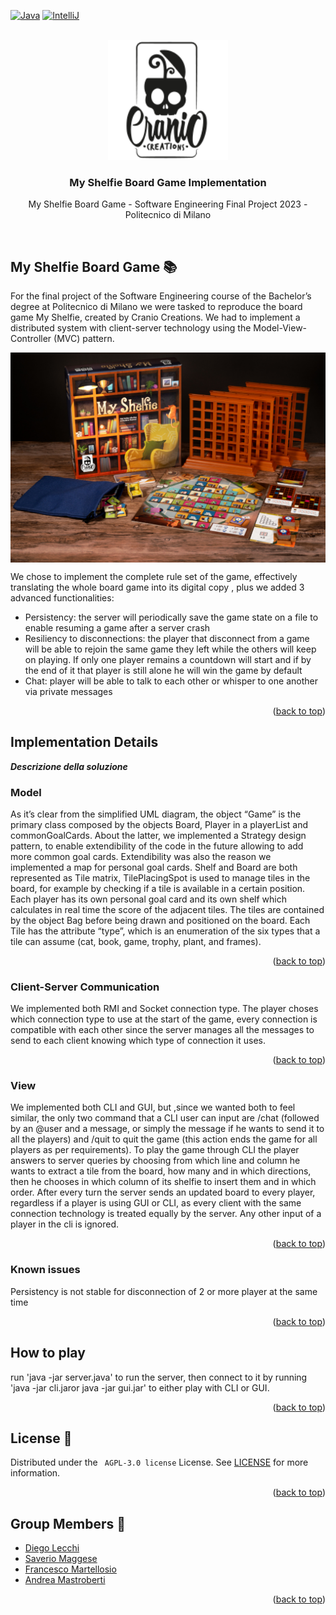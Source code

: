 <a name="readme-top"></a>

[![Java](https://a11ybadges.com/badge?logo=java)](https://www.java.com/it/)
[![IntelliJ](https://a11ybadges.com/badge?logo=intellijidea)](https://www.jetbrains.com/idea/)


<!-- PROJECT LOGO -->
<br />
<div align="center">
  <a href="http://www.craniocreations.it/">
    <img src="src/main/resources/Publisher_material/Publisher.png" alt="Cranio Creations logo" width="192">
  </a>

<h3 align="center">My Shelfie Board Game Implementation</h3>

  <p align="center">
     My Shelfie Board Game - Software Engineering Final Project 2023 - Politecnico di Milano
  </p>
  <br />
</div>

<!-- ABOUT THE PROJECT -->
## My Shelfie Board Game :books:

For the final project of the Software Engineering course of the Bachelor’s degree at Politecnico di Milano we were tasked to reproduce the board game My Shelfie, created by Cranio Creations.
We had to implement a distributed system with client-server technology using the Model-View-Controller (MVC) pattern. 

<img src="src/main/resources/Publisher_material/Display_1.jpg" align="center" alt="MyShelfyDisplay"/>

We chose to implement the complete rule set of the game, effectively translating the whole board game into its digital copy , plus we added 3 advanced functionalities:
<br />
- Persistency: the server will periodically save the game state on a file to enable resuming a game after a server crash
- Resiliency to disconnections: the player that disconnect from a game will be able to rejoin the same game they left while the others will keep on playing. If only one player remains a countdown will start and if by the end of it that player is still alone he will win the game by default
- Chat: player will be able to talk to each other or whisper to one another via private messages

<p align="right">(<a href="#readme-top">back to top</a>)</p>

## Implementation Details

***Descrizione della soluzione***

### Model

As it’s clear from the simplified UML diagram, the object “Game” is the primary class composed by the objects Board, Player in a playerList and commonGoalCards. About the latter, we implemented a Strategy design pattern, to enable extendibility of the code in the future allowing to add more common goal cards. Extendibility was also the reason we implemented a map for personal goal cards.
Shelf and Board are both represented as Tile matrix, TilePlacingSpot is used to manage tiles in the board, for example by checking if a tile is available in a certain position.
Each player has its own personal goal card and its own shelf which calculates in real time the score of the adjacent tiles. The tiles are contained by the object Bag before being drawn and positioned on the board.
Each Tile has the attribute “type”, which is an enumeration of the six types that a tile can assume (cat, book, game, trophy, plant, and frames).

<p align="right">(<a href="#readme-top">back to top</a>)</p>

### Client-Server Communication

We implemented both RMI and Socket connection type. The player choses which connection type to use at the start of the game, every connection is compatible with each other since the server manages all the messages to send to each client knowing which type of connection it uses. 

<p align="right">(<a href="#readme-top">back to top</a>)</p>

### View

We implemented both CLI and GUI, but ,since we wanted both to feel similar, the only two command that a CLI user can input are /chat (followed by an @user  and a message, or simply 
the message if he wants to send it to all the players) and /quit to quit the game (this action ends the game for all players as per requirements). To play the game through CLI the 
player answers to server queries by choosing from which line and column he wants to extract a tile from the board, how many and in which directions, then he chooses in which column 
of its shelfie to insert them and in which order. After every turn the server sends an updated board to every player, regardless if a player is using GUI or CLI, as every client with 
the same connection technology is treated equally by the server. Any other input of a player in the cli is ignored.

<p align="right">(<a href="#readme-top">back to top</a>)</p>

### Known issues

Persistency is not stable for disconnection of 2 or more player at the same time

<p align="right">(<a href="#readme-top">back to top</a>)</p>

<!-- RUN -->
## How to play

run 'java -jar server.java' to run the server, then connect to it by running 'java -jar cli.jaror java -jar gui.jar' to either play with CLI or GUI.

<p align="right">(<a href="#readme-top">back to top</a>)</p>

<!-- LICENSE -->
## License 📄

Distributed under the ` AGPL-3.0 license` License. See [LICENSE](https://github.com/dre-droid/ing-sw-2023-mastroberti-lecchi-maggese-martellosio/blob/main/LICENSE) for more information.

<p align="right">(<a href="#readme-top">back to top</a>)</p>



<!-- CONTACT -->
## Group Members 👥
* [Diego Lecchi](https://github.com/DiegoLecchi)
* [Saverio Maggese](https://github.com/SaverioMaggese99)
* [Francesco Martellosio](https://github.com/FrancescoMartellosio)
* [Andrea Mastroberti](https://github.com/dre-droid)

<p align="right">(<a href="#readme-top">back to top</a>)</p>
